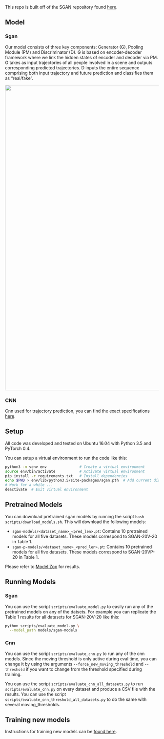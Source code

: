 This repo is built off of the SGAN repository found <a href=https://github.com/agrimgupta92/sgan/tree/master/>here</a>.

## Model
### Sgan
Our model consists of three key components: Generator (G), Pooling Module (PM) and Discriminator (D). G is based on encoder-decoder framework where we link the hidden states of encoder and decoder via PM. G takes as input trajectories of all people involved in a scene and outputs corresponding predicted trajectories. D inputs the entire sequence comprising both input trajectory and future prediction and classifies them as “real/fake”.

<div align='center'>
  <img src='images/model.png' width='1000px'>
</div>

### CNN
Cnn used for trajectory prediction, you can find the exact specifications <a href=https://arxiv.org/abs/1809.00696>here</a>.

## Setup
All code was developed and tested on Ubuntu 16.04 with Python 3.5 and PyTorch 0.4.

You can setup a virtual environment to run the code like this:

```bash
python3 -m venv env               # Create a virtual environment
source env/bin/activate           # Activate virtual environment
pip install -r requirements.txt   # Install dependencies
echo $PWD > env/lib/python3.5/site-packages/sgan.pth  # Add current directory to python path
# Work for a while ...
deactivate  # Exit virtual environment
```

## Pretrained Models
You can download pretrained sgan models by running the script `bash scripts/download_models.sh`. This will download the following models:

- `sgan-models/<dataset_name>_<pred_len>.pt`: Contains 10 pretrained models for all five datasets. These models correspond to SGAN-20V-20 in Table 1.
- `sgan-p-models/<dataset_name>_<pred_len>.pt`: Contains 10 pretrained models for all five datasets. These models correspond to SGAN-20VP-20 in Table 1.

Please refer to [Model Zoo](MODEL_ZOO.md) for results.

## Running Models
### Sgan
You can use the script `scripts/evaluate_model.py` to easily run any of the pretrained models on any of the datsets. For example you can replicate the Table 1 results for all datasets for SGAN-20V-20 like this:

```bash
python scripts/evaluate_model.py \
  --model_path models/sgan-models
```

### Cnn
You can use the script `scripts/evaluate_cnn.py` to run any of the cnn models.
Since the moving threshold is only active during eval time, you can change it by using the arguments `--force_new_moving_threshold` and `--threshold` if you want to change from the threshold specified during training.

You can use the script `scripts/evaluate_cnn_all_datasets.py` to run `scripts/evaluate_cnn.py` on every dataset and produce a CSV file with the results.
You can use the script `scripts/evaluate_cnn_threshold_all_datasets.py` to do the same with several moving_thresholds.

## Training new models
Instructions for training new models can be [found here](TRAINING.md).
